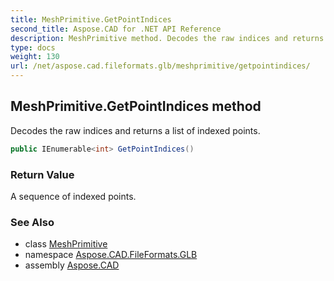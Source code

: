 ```yaml
---
title: MeshPrimitive.GetPointIndices
second_title: Aspose.CAD for .NET API Reference
description: MeshPrimitive method. Decodes the raw indices and returns a list of indexed points
type: docs
weight: 130
url: /net/aspose.cad.fileformats.glb/meshprimitive/getpointindices/
---
```

## MeshPrimitive.GetPointIndices method

Decodes the raw indices and returns a list of indexed points.

```csharp
public IEnumerable<int> GetPointIndices()
```

### Return Value

A sequence of indexed points.

### See Also

* class [MeshPrimitive](../)
* namespace [Aspose.CAD.FileFormats.GLB](../../meshprimitive/)
* assembly [Aspose.CAD](../../../)



